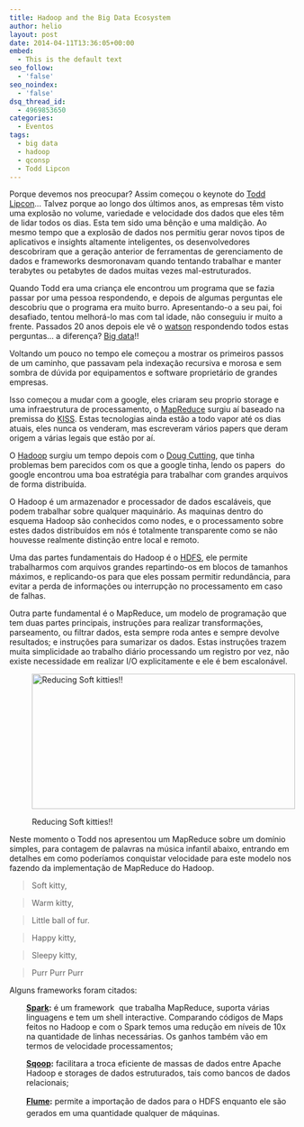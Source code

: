 ```yaml
---
title: Hadoop and the Big Data Ecosystem
author: helio
layout: post
date: 2014-04-11T13:36:05+00:00
embed:
  - This is the default text
seo_follow:
  - 'false'
seo_noindex:
  - 'false'
dsq_thread_id:
  - 4969853650
categories:
  - Eventos
tags:
  - big data
  - hadoop
  - qconsp
  - Todd Lipcon
---
```

Porque devemos nos preocupar? Assim começou o keynote do <a title="Todd Lipcon" href="https://twitter.com/tlipcon" target="_blank">Todd Lipcon</a>&#8230; Talvez porque ao longo dos últimos anos, as empresas têm visto uma explosão no volume, variedade e velocidade dos dados que eles têm de lidar todos os dias. Esta tem sido uma bênção e uma maldição. Ao mesmo tempo que a explosão de dados nos permitiu gerar novos tipos de aplicativos e insights altamente inteligentes, os desenvolvedores descobriram que a geração anterior de ferramentas de gerenciamento de dados e frameworks desmoronavam quando tentando trabalhar e manter terabytes ou petabytes de dados muitas vezes mal-estruturados.

Quando Todd era uma criança ele encontrou um programa que se fazia passar por uma pessoa respondendo, e depois de algumas perguntas ele descobriu que o programa era muito burro. Apresentando-o a seu pai, foi desafiado, tentou melhorá-lo mas com tal idade, não conseguiu ir muito a frente. Passados 20 anos depois ele vê o <a title="Watson" href="http://en.wikipedia.org/wiki/Watson_(computer)" target="_blank">watson</a> respondendo todos estas perguntas&#8230; a diferença? <a title="Big Data" href="http://en.wikipedia.org/wiki/Big_data" target="_blank">Big data</a>!!

Voltando um pouco no tempo ele começou a mostrar os primeiros passos de um caminho, que passavam pela indexação recursiva e morosa e sem sombra de dúvida por equipamentos e software proprietário de grandes empresas.

Isso começou a mudar com a google, eles criaram seu proprio storage e uma infraestrutura de processamento, o <a title="MapReduce" href="http://en.wikipedia.org/wiki/MapReduce" target="_blank">MapReduce</a> surgiu aí baseado na premissa do <a title="Keep it simple stupid" href="http://en.wikipedia.org/wiki/KISS_principle" target="_blank">KISS</a>. Estas tecnologias ainda estão a todo vapor até os dias atuais, eles nunca os venderam, mas escreveram vários papers que deram origem a várias legais que estão por aí.

O <a title="Hadoop" href="http://hadoop.apache.org/" target="_blank">Hadoop</a> surgiu um tempo depois com o <a title="Doug Cutting" href="https://twitter.com/cutting" target="_blank">Doug Cutting</a>, que tinha problemas bem parecidos com os que a google tinha, lendo os papers  do google encontrou uma boa estratégia para trabalhar com grandes arquivos de forma distribuída.

O Hadoop é um armazenador e processador de dados escaláveis, que podem trabalhar sobre qualquer maquinário. As maquinas dentro do esquema Hadoop são conhecidos como nodes, e o processamento sobre estes dados distribuídos em nós é totalmente transparente como se não houvesse realmente distinção entre local e remoto.

Uma das partes fundamentais do Hadoop é o <a title="Hadoop Distributed File System" href="http://hadoop.apache.org/docs/r1.2.1/hdfs_design.html" target="_blank">HDFS</a>, ele permite trabalharmos com arquivos grandes repartindo-os em blocos de tamanhos máximos, e replicando-os para que eles possam permitir redundância, para evitar a perda de informações ou interrupção no processamento em caso de falhas.

Outra parte fundamental é o MapReduce, um modelo de programação que tem duas partes principais, instruções para realizar transformações, parseamento, ou filtrar dados, esta sempre roda antes e sempre devolve resultados; e instruções para sumarizar os dados. Estas instruções trazem muita simplicidade ao trabalho diário processando um registro por vez, não existe necessidade em realizar I/O explicitamente e ele é bem escalonável.<figure id="attachment_849" style="width: 468px" class="wp-caption aligncenter">

[<img class="size-full wp-image-849" alt="Reducing Soft kitties!!" src="/uploads/2014/04/mapreduce.jpg" width="468" height="240" srcset="/uploads/2014/04/mapreduce.jpg 468w, /uploads/2014/04/mapreduce-300x153.jpg 300w" sizes="(max-width: 468px) 100vw, 468px" />][1]<figcaption class="wp-caption-text">Reducing Soft kitties!!</figcaption></figure> 

Neste momento o Todd nos apresentou um MapReduce sobre um domínio simples, para contagem de palavras na música infantil abaixo, entrando em detalhes em como poderíamos conquistar velocidade para este modelo nos fazendo da implementação de MapReduce do Hadoop.

> Soft kitty,
  
> Warm kitty,
  
> Little ball of fur.
  
> Happy kitty,
  
> Sleepy kitty,
  
> Purr Purr Purr

Alguns frameworks foram citados:

<p style="padding-left: 30px">
  <strong><a title="Apache Spark" href="http://spark.apache.org/" target="_blank">Spark</a>:</strong> é um framework  que trabalha MapReduce, suporta várias linguagens e tem um shell interactive. Comparando códigos de Maps feitos no Hadoop e com o Spark temos uma redução em níveis de 10x na quantidade de linhas necessárias. Os ganhos também vão em termos de velocidade processamentos;
</p>

<p style="padding-left: 30px">
  <strong><a title="Apache Sqoop" href="http://sqoop.apache.org/" target="_blank">Sqoop</a>:</strong> facilitara a troca eficiente de massas de dados entre Apache Hadoop e storages de dados estruturados, tais como bancos de dados relacionais;
</p>

<p style="padding-left: 30px">
  <span style="line-height: 1.5em"><strong><a title="Apache Flume" href="http://flume.apache.org/" target="_blank">Flume</a>:</strong> permite a importação de dados para o HDFS enquanto ele são gerados em uma quantidade qualquer de máquinas.</span>
</p>

 [1]: /uploads/2014/04/mapreduce.jpg